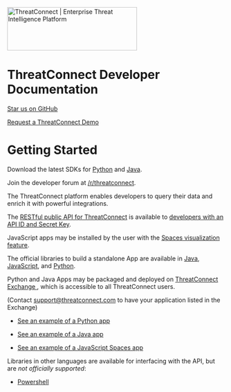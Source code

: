 <img height="100" width="300" src="https://threatconnect.com/wp-content/uploads/ThreatConnect-Logo-Retina-Color.png" alt="ThreatConnect | Enterprise Threat Intelligence Platform"/>


# ThreatConnect Developer Documentation

<a href='https://github.com/ThreatConnect-Inc'>Star us on GitHub</a>

<a href='https://www.threatconnect.com/request-a-demo/'>Request a ThreatConnect Demo</a>

# Getting Started

Download the latest SDKs for <a href="https://pypi.python.org/pypi/threatconnect/2.4.8">Python</a> and <a href="https://mvnrepository.com/artifact/com.threatconnect/java-sdk">Java</a>.

Join the developer forum at [/r/threatconnect](https://www.reddit.com/r/threatconnect).

The ThreatConnect platform enables developers to query their data and enrich it with powerful integrations. 

The [RESTful public API for ThreatConnect](api_docs/#rest-api) is available to [developers with an API ID and Secret Key](#getting-your-api-key). 

JavaScript apps may be installed by the user with the [Spaces visualization feature](http://kb.threatconnect.com/customer/en/portal/articles/2256255-creating-a-space).

The official libraries to build a standalone App are available in <a href="https://github.com/ThreatConnect-Inc/threatconnect-java">Java</a>, <a href="https://github.com/ThreatConnect-Inc/threatconnect-javascript">JavaScript</a>, and <a href="https://github.com/ThreatConnect-Inc/threatconnect-python">Python</a>.

Python and Java Apps may be packaged and deployed on [ThreatConnect Exchange ](https://app.threatconnect.com/auth/exchange.xhtml), which is accessible to all ThreatConnect users.

(Contact <support@threatconnect.com> to have your application listed in the Exchange)


- [See an example of a Python app](sdk_docs/#example-python-app) 

- [See an example of a Java app](sdk_docs/#example-java-app) 

- [See an example of a JavaScript Spaces app](sdk_docs/#example-javascript-app) 

Libraries in other languages are available for interfacing with the API, but are *not officially supported*:

- [Powershell](https://github.com/davidhowell-tx/PS-ThreatConnectV2API)
